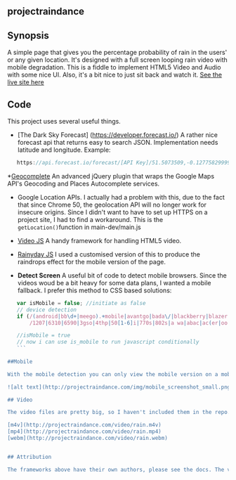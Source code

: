 ## projectraindance

## Synopsis

A simple page that gives you the percentage probability of rain in the users' or any given location. It's designed with a 
full screen looping rain video with mobile degradation. This is a fiddle to implement HTML5 Video and Audio with some nice UI. Also, it's a bit nice to just sit back and watch it. 
[See the live site here](https://www.projectraindance.com)

## Code

This project uses several useful things.

* [The Dark Sky Forecast] (https://developer.forecast.io/)
A rather nice forecast api that returns easy to search JSON. Implementation needs latitude and longitude. Example: 
 ```javascript
    https://api.forecast.io/forecast/[API Key]/51.5073509,-0.12775829999998223'
 ```
*[Geocomplete](https://ubilabs.github.io/geocomplete/)
An advanced jQuery plugin that wraps the Google Maps API's Geocoding and Places Autocomplete services. 

* Google Location APIs. 
I actually had a problem with this, due to the fact that since Chrome 50, the geolocation API will no longer work for insecure origins. Since I didn't want to have to set up HTTPS on a project site, I had to find a workaround. This is the ``` getLocation() ```function in main-dev/main.js

* [Video JS](http://videojs.com/)
A handy framework for handling HTML5 video.

* [Rainyday JS](https://github.com/maroslaw/rainyday.js/)
I used a customised version of this to produce the raindrops effect for the mobile version of the page. 

* **Detect Screen**
A useful bit of code to detect mobile browsers. Since the videos woud be a bit heavy for some data plans, I wanted a mobile fallback. I prefer this method to CSS based solutions:

 ```javascript
    var isMobile = false; //initiate as false
    // device detection
    if (/(android|bb\d+|meego).+mobile|avantgo|bada\/|blackberry|blazer|compal|elaine|fennec|hiptop|iemobile|ip(hone|od)|ipad|iris|kindle|Android|Silk|lge |maemo|midp|mmp|netfront|opera m(ob|in)i|palm( os)?|phone|p(ixi|re)\/|plucker|pocket|psp|series(4|6)0|symbian|treo|up\.(browser|link)|vodafone|wap|windows (ce|phone)|xda|xiino/i.test(navigator.userAgent) ||
        /1207|6310|6590|3gso|4thp|50[1-6]i|770s|802s|a wa|abac|ac(er|oo|s\-)|ai(ko|rn)|al(av|ca|co)|amoi|an(ex|ny|yw)|aptu|ar(ch|go)|as(te|us)|attw|au(di|\-m|r |s )|avan|be(ck|ll|nq)|bi(lb|rd)|bl(ac|az)|br(e|v)w|bumb|bw\-(n|u)|c55\/|capi|ccwa|cdm\-|cell|chtm|cldc|cmd\-|co(mp|nd)|craw|da(it|ll|ng)|dbte|dc\-s|devi|dica|dmob|do(c|p)o|ds(12|\-d)|el(49|ai)|em(l2|ul)|er(ic|k0)|esl8|ez([4-7]0|os|wa|ze)|fetc|fly(\-|_)|g1 u|g560|gene|gf\-5|g\-mo|go(\.w|od)|gr(ad|un)|haie|hcit|hd\-(m|p|t)|hei\-|hi(pt|ta)|hp( i|ip)|hs\-c|ht(c(\-| |_|a|g|p|s|t)|tp)|hu(aw|tc)|i\-(20|go|ma)|i230|iac( |\-|\/)|ibro|idea|ig01|ikom|im1k|inno|ipaq|iris|ja(t|v)a|jbro|jemu|jigs|kddi|keji|kgt( |\/)|klon|kpt |kwc\-|kyo(c|k)|le(no|xi)|lg( g|\/(k|l|u)|50|54|\-[a-w])|libw|lynx|m1\-w|m3ga|m50\/|ma(te|ui|xo)|mc(01|21|ca)|m\-cr|me(rc|ri)|mi(o8|oa|ts)|mmef|mo(01|02|bi|de|do|t(\-| |o|v)|zz)|mt(50|p1|v )|mwbp|mywa|n10[0-2]|n20[2-3]|n30(0|2)|n50(0|2|5)|n7(0(0|1)|10)|ne((c|m)\-|on|tf|wf|wg|wt)|nok(6|i)|nzph|o2im|op(ti|wv)|oran|owg1|p800|pan(a|d|t)|pdxg|pg(13|\-([1-8]|c))|phil|pire|pl(ay|uc)|pn\-2|po(ck|rt|se)|prox|psio|pt\-g|qa\-a|qc(07|12|21|32|60|\-[2-7]|i\-)|qtek|r380|r600|raks|rim9|ro(ve|zo)|s55\/|sa(ge|ma|mm|ms|ny|va)|sc(01|h\-|oo|p\-)|sdk\/|se(c(\-|0|1)|47|mc|nd|ri)|sgh\-|shar|sie(\-|m)|sk\-0|sl(45|id)|sm(al|ar|b3|it|t5)|so(ft|ny)|sp(01|h\-|v\-|v )|sy(01|mb)|t2(18|50)|t6(00|10|18)|ta(gt|lk)|tcl\-|tdg\-|tel(i|m)|tim\-|t\-mo|to(pl|sh)|ts(70|m\-|m3|m5)|tx\-9|up(\.b|g1|si)|utst|v400|v750|veri|vi(rg|te)|vk(40|5[0-3]|\-v)|vm40|voda|vulc|vx(52|53|60|61|70|80|81|83|85|98)|w3c(\-| )|webc|whit|wi(g |nc|nw)|wmlb|wonu|x700|yas\-|your|zeto|zte\-/i.test(navigator.userAgent.substr(0, 4))) isMobile = true;

    //isMobile = true
    // now i can use is_mobile to run javascript conditionally
    ```
    
##Mobile

With the mobile detection you can only view the mobile version on a mobile browser (just resizing won't do it), however if you go to [mobile view](https://developers.google.com/web/tools/chrome-devtools/iterate/device-mode/?hl=en) in Chrome inspector and refresh the page, you can see it. 

![alt text](http://projectraindance.com/img/mobile_screenshot_small.png "Mobile Screenshot")

## Video

The video files are pretty big, so I haven't included them in the repo. The [index](https://github.com/pauljaston/projectraindance/blob/master/index.html) file has absolute links to the videos. You can download them here:

[m4v](http://projectraindance.com/video/rain.m4v)
[mp4](http://projectraindance.com/video/rain.mp4)
[webm](http://projectraindance.com/video/rain.webm)


## Attribution

The frameworks above have their own authors, please see the docs. The videos are thanks to [Beachfront B-Roll](http://www.beachfrontbroll.com/), who produces some truly lovely royalty free video and images. 




